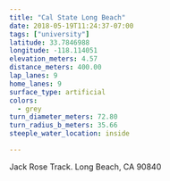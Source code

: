 ```yaml
---
title: "Cal State Long Beach"
date: 2018-05-19T11:24:37-07:00
tags: ["university"]
latitude: 33.7846988
longitude: -118.114051
elevation_meters: 4.57
distance_meters: 400.00
lap_lanes: 9
home_lanes: 9
surface_type: artificial
colors: 
  - grey
turn_diameter_meters: 72.80
turn_radius_b_meters: 35.66
steeple_water_location: inside

---
```

Jack Rose Track. Long Beach, CA 90840
<!--more-->
